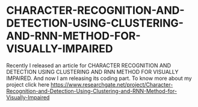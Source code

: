 # CHARACTER-RECOGNITION-AND-DETECTION-USING-CLUSTERING-AND-RNN-METHOD-FOR-VISUALLY-IMPAIRED
Recently I released an article for CHARACTER RECOGNITION AND DETECTION USING CLUSTERING AND RNN METHOD FOR VISUALLY IMPAIRED. And now I am releasing its coding part.
To know more about my project click here https://www.researchgate.net/project/Character-Recognition-and-Detection-Using-Clustering-and-RNN-Method-for-Visually-Impaired
